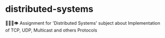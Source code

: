 # distributed-systems
👨🏽‍💻👁 Assignment for 'Distributed Systems' subject about Implementation of TCP, UDP, Multicast and others Protocols
